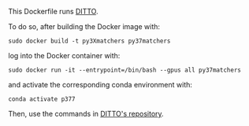 This Dockerfile runs [DITTO](https://vldb.org/pvldb/vol14/p50-li.pdf).

To do so, after building the Docker image with:

`sudo docker build -t py3Xmatchers py37matchers`

log into the Docker container with:

`sudo docker run -it --entrypoint=/bin/bash --gpus all py37matchers`

and activate the corresponding conda environment with:

`conda activate p377`

Then, use the commands in [DITTO's repository](https://github.com/megagonlabs/ditto).
